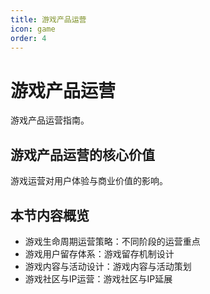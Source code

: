 ```yaml
---
title: 游戏产品运营
icon: game
order: 4
---
```


# 游戏产品运营

游戏产品运营指南。

## 游戏产品运营的核心价值

游戏运营对用户体验与商业价值的影响。

## 本节内容概览

- 游戏生命周期运营策略：不同阶段的运营重点
- 游戏用户留存体系：游戏留存机制设计
- 游戏内容与活动设计：游戏内容与活动策划
- 游戏社区与IP运营：游戏社区与IP延展

